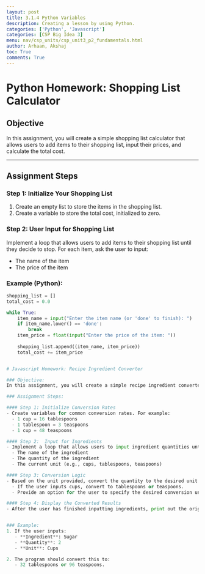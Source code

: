 ```yaml
---
layout: post
title: 3.1.4 Python Variables
description: Creating a lesson by using Python.
categories: ['Python', 'Javascript']
categories: [CSP Big Idea 3]
menu: nav/csp_units/csp_unit3_p2_fundamentals.html
author: Arhaan, Akshaj
toc: True
comments: True
---
```


# **Python Homework: Shopping List Calculator**

## Objective

In this assignment, you will create a simple shopping list calculator that allows users to add items to their shopping list, input their prices, and calculate the total cost. 

---

## **Assignment Steps**

### Step 1: Initialize Your Shopping List

1. Create an empty list to store the items in the shopping list.
2. Create a variable to store the total cost, initialized to zero.

### Step 2: User Input for Shopping List

Implement a loop that allows users to add items to their shopping list until they decide to stop. For each item, ask the user to input:
- The name of the item
- The price of the item

### Example (Python):
```python
shopping_list = []
total_cost = 0.0

while True:
    item_name = input("Enter the item name (or 'done' to finish): ")
    if item_name.lower() == 'done':
        break
    item_price = float(input("Enter the price of the item: "))
    
    shopping_list.append((item_name, item_price))
    total_cost += item_price


# Javascript Homework: Recipe Ingredient Converter

### Objective:
In this assignment, you will create a simple recipe ingredient converter that allows users to input ingredient quantities in one unit and convert them to another unit (e.g., cups to tablespoons). 

### Assignment Steps:

#### Step 1: Initialize Conversion Rates
- Create variables for common conversion rates. For example:
  - 1 cup = 16 tablespoons
  - 1 tablespoon = 3 teaspoons
  - 1 cup = 48 teaspoons

#### Step 2:  Input for Ingredients
- Implement a loop that allows users to input ingredient quantities until they decide to stop. For each ingredient, ask the user to input:
  - The name of the ingredient
  - The quantity of the ingredient
  - The current unit (e.g., cups, tablespoons, teaspoons)

#### Step 3: Conversion Logic
- Based on the unit provided, convert the quantity to the desired unit. For example:
  - If the user inputs cups, convert to tablespoons or teaspoons.
  - Provide an option for the user to specify the desired conversion unit.

#### Step 4: Display the Converted Results
- After the user has finished inputting ingredients, print out the original quantities along with the converted values.


### Example:
1. If the user inputs:
   - **Ingredient**: Sugar
   - **Quantity**: 2
   - **Unit**: Cups

2. The program should convert this to:
   - 32 tablespoons or 96 teaspoons.
